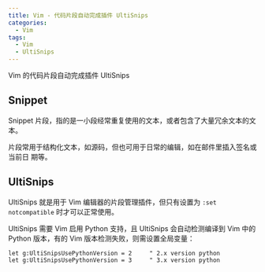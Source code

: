 ```yaml
---
title: Vim - 代码片段自动完成插件 UltiSnips
categories:
  - Vim
tags:
  - Vim
  - UltiSnips
---
```


Vim 的代码片段自动完成插件 UltiSnips

<!--more-->

## Snippet

Snippet 片段，指的是一小段经常重复使用的文本，或者包含了大量冗余文本的文本。

片段常用于结构化文本，如源码，但也可用于日常的编辑，如在邮件里插入签名或当前日
期等。

## UltiSnips

UltiSnips 就是用于 Vim 编辑器的片段管理插件，但只有设置为 `:set notcompatible` 时才可以正常使用。

UltiSnips 需要 Vim 启用 Python 支持，且 UltiSnips 会自动检测编译到 Vim 中的
Python 版本，有的 Vim 版本检测失败，则需设置全局变量：
```vim
let g:UltiSnipsUsePythonVersion = 2     " 2.x version python
let g:UltiSnipsUsePythonVersion = 3     " 3.x version python
```
